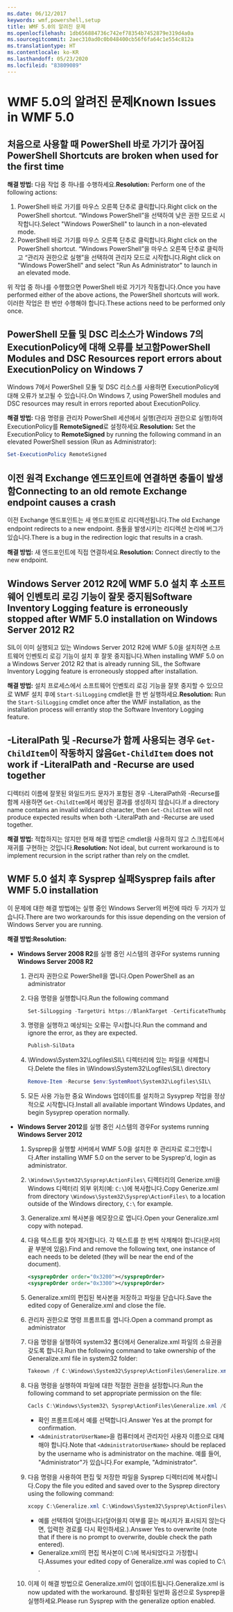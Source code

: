 ```yaml
---
ms.date: 06/12/2017
keywords: wmf,powershell,setup
title: WMF 5.0의 알려진 문제
ms.openlocfilehash: 1db656884736c742ef78354b7452879e319d4a0a
ms.sourcegitcommit: 2aec310ad0c0b048400cb56f6fa64c1e554c812a
ms.translationtype: HT
ms.contentlocale: ko-KR
ms.lasthandoff: 05/23/2020
ms.locfileid: "83809089"
---
```

# <a name="known-issues-in-wmf-50"></a><span data-ttu-id="49313-103">WMF 5.0의 알려진 문제</span><span class="sxs-lookup"><span data-stu-id="49313-103">Known Issues in WMF 5.0</span></span>

## <a name="powershell-shortcuts-are-broken-when-used-for-the-first-time"></a><span data-ttu-id="49313-104">처음으로 사용할 때 PowerShell 바로 가기가 끊어짐</span><span class="sxs-lookup"><span data-stu-id="49313-104">PowerShell Shortcuts are broken when used for the first time</span></span>

<span data-ttu-id="49313-105">**해결 방법:** 다음 작업 중 하나를 수행하세요.</span><span class="sxs-lookup"><span data-stu-id="49313-105">**Resolution:** Perform one of the following actions:</span></span>

1. <span data-ttu-id="49313-106">PowerShell 바로 가기를 마우스 오른쪽 단추로 클릭합니다.</span><span class="sxs-lookup"><span data-stu-id="49313-106">Right click on the PowerShell shortcut.</span></span> <span data-ttu-id="49313-107">“Windows PowerShell”을 선택하여 낮은 권한 모드로 시작합니다.</span><span class="sxs-lookup"><span data-stu-id="49313-107">Select "Windows PowerShell" to launch in a non-elevated mode.</span></span>
2. <span data-ttu-id="49313-108">PowerShell 바로 가기를 마우스 오른쪽 단추로 클릭합니다.</span><span class="sxs-lookup"><span data-stu-id="49313-108">Right click on the PowerShell shortcut.</span></span> <span data-ttu-id="49313-109">“Windows PowerShell”을 마우스 오른쪽 단추로 클릭하고 “관리자 권한으로 실행”을 선택하여 관리자 모드로 시작합니다.</span><span class="sxs-lookup"><span data-stu-id="49313-109">Right click on "Windows PowerShell" and select "Run As Administrator" to launch in an elevated mode.</span></span>

<span data-ttu-id="49313-110">위 작업 중 하나를 수행했으면 PowerShell 바로 가기가 작동합니다.</span><span class="sxs-lookup"><span data-stu-id="49313-110">Once you have performed either of the above actions, the PowerShell shortcuts will work.</span></span> <span data-ttu-id="49313-111">이러한 작업은 한 번만 수행해야 합니다.</span><span class="sxs-lookup"><span data-stu-id="49313-111">These actions need to be performed only once.</span></span>

## <a name="powershell-modules-and-dsc-resources-report-errors-about-executionpolicy-on-windows-7"></a><span data-ttu-id="49313-112">PowerShell 모듈 및 DSC 리소스가 Windows 7의 ExecutionPolicy에 대해 오류를 보고함</span><span class="sxs-lookup"><span data-stu-id="49313-112">PowerShell Modules and DSC Resources report errors about ExecutionPolicy on Windows 7</span></span>

<span data-ttu-id="49313-113">Windows 7에서 PowerShell 모듈 및 DSC 리소스를 사용하면 ExecutionPolicy에 대해 오류가 보고될 수 있습니다.</span><span class="sxs-lookup"><span data-stu-id="49313-113">On Windows 7, using PowerShell modules and DSC resources may result in errors reported about ExecutionPolicy.</span></span>

<span data-ttu-id="49313-114">**해결 방법:** 다음 명령을 관리자 PowerShell 세션에서 실행(관리자 권한으로 실행)하여 ExecutionPolicy를 **RemoteSigned**로 설정하세요.</span><span class="sxs-lookup"><span data-stu-id="49313-114">**Resolution:** Set the ExecutionPolicy to **RemoteSigned** by running the following command in an elevated PowerShell session (Run as Administrator):</span></span>

```powershell
Set-ExecutionPolicy RemoteSigned
```

## <a name="connecting-to-an-old-remote-exchange-endpoint-causes-a-crash"></a><span data-ttu-id="49313-115">이전 원격 Exchange 엔드포인트에 연결하면 충돌이 발생함</span><span class="sxs-lookup"><span data-stu-id="49313-115">Connecting to an old remote Exchange endpoint causes a crash</span></span>

<span data-ttu-id="49313-116">이전 Exchange 엔드포인트는 새 엔드포인트로 리디렉션됩니다.</span><span class="sxs-lookup"><span data-stu-id="49313-116">The old Exchange endpoint redirects to a new endpoint.</span></span> <span data-ttu-id="49313-117">충돌을 발생시키는 리디렉션 논리에 버그가 있습니다.</span><span class="sxs-lookup"><span data-stu-id="49313-117">There is a bug in the redirection logic that results in a crash.</span></span>

<span data-ttu-id="49313-118">**해결 방법:** 새 엔드포인트에 직접 연결하세요.</span><span class="sxs-lookup"><span data-stu-id="49313-118">**Resolution:** Connect directly to the new endpoint.</span></span>

## <a name="software-inventory-logging-feature-is-erroneously-stopped-after-wmf-50-installation-on-windows-server-2012-r2"></a><span data-ttu-id="49313-119">Windows Server 2012 R2에 WMF 5.0 설치 후 소프트웨어 인벤토리 로깅 기능이 잘못 중지됨</span><span class="sxs-lookup"><span data-stu-id="49313-119">Software Inventory Logging feature is erroneously stopped after WMF 5.0 installation on Windows Server 2012 R2</span></span>

<span data-ttu-id="49313-120">SIL이 이미 실행되고 있는 Windows Server 2012 R2에 WMF 5.0을 설치하면 소프트웨어 인벤토리 로깅 기능이 설치 후 잘못 중지됩니다.</span><span class="sxs-lookup"><span data-stu-id="49313-120">When installing WMF 5.0 on a Windows Server 2012 R2 that is already running SIL, the Software Inventory Logging feature is erroneously stopped after installation.</span></span>

<span data-ttu-id="49313-121">**해결 방법:** 설치 프로세스에서 소프트웨어 인벤토리 로깅 기능을 잘못 중지할 수 있으므로 WMF 설치 후에 `Start-SilLogging` cmdlet을 한 번 실행하세요.</span><span class="sxs-lookup"><span data-stu-id="49313-121">**Resolution:** Run the `Start-SilLogging` cmdlet once after the WMF installation, as the installation process will errantly stop the Software Inventory Logging feature.</span></span>

## <a name="get-childitem-does-not-work-if--literalpath-and--recurse-are-used-together"></a><span data-ttu-id="49313-122">-LiteralPath 및 -Recurse가 함께 사용되는 경우 `Get-ChildItem`이 작동하지 않음</span><span class="sxs-lookup"><span data-stu-id="49313-122">`Get-ChildItem` does not work if -LiteralPath and -Recurse are used together</span></span>

<span data-ttu-id="49313-123">디렉터리 이름에 잘못된 와일드카드 문자가 포함된 경우 -LiteralPath와 -Recurse를 함께 사용하면 `Get-ChildItem`에서 예상된 결과를 생성하지 않습니다.</span><span class="sxs-lookup"><span data-stu-id="49313-123">If a directory name contains an invalid wildcard character, then `Get-ChildItem` will not produce expected results when both -LiteralPath and -Recurse are used together.</span></span>

<span data-ttu-id="49313-124">**해결 방법:** 적합하지는 않지만 현재 해결 방법은 cmdlet을 사용하지 않고 스크립트에서 재귀를 구현하는 것입니다.</span><span class="sxs-lookup"><span data-stu-id="49313-124">**Resolution:** Not ideal, but current workaround is to implement recursion in the script rather than rely on the cmdlet.</span></span>

## <a name="sysprep-fails-after-wmf-50-installation"></a><span data-ttu-id="49313-125">WMF 5.0 설치 후 Sysprep 실패</span><span class="sxs-lookup"><span data-stu-id="49313-125">Sysprep fails after WMF 5.0 installation</span></span>

<span data-ttu-id="49313-126">이 문제에 대한 해결 방법에는 실행 중인 Windows Server의 버전에 따라 두 가지가 있습니다.</span><span class="sxs-lookup"><span data-stu-id="49313-126">There are two workarounds for this issue depending on the version of Windows Server you are running.</span></span>

<span data-ttu-id="49313-127">**해결 방법:**</span><span class="sxs-lookup"><span data-stu-id="49313-127">**Resolution:**</span></span>

- <span data-ttu-id="49313-128">**Windows Server 2008 R2**를 실행 중인 시스템의 경우</span><span class="sxs-lookup"><span data-stu-id="49313-128">For systems running **Windows Server 2008 R2**</span></span>
  1. <span data-ttu-id="49313-129">관리자 권한으로 PowerShell을 엽니다.</span><span class="sxs-lookup"><span data-stu-id="49313-129">Open PowerShell as an administrator</span></span>
  2. <span data-ttu-id="49313-130">다음 명령을 실행합니다.</span><span class="sxs-lookup"><span data-stu-id="49313-130">Run the following command</span></span>

     ```powershell
     Set-SilLogging -TargetUri https://BlankTarget -CertificateThumbprint 0123456789
     ```

  3. <span data-ttu-id="49313-131">명령을 실행하고 예상되는 오류는 무시합니다.</span><span class="sxs-lookup"><span data-stu-id="49313-131">Run the command and ignore the error, as they are expected.</span></span>

     ```powershell
     Publish-SilData
     ```

  4. <span data-ttu-id="49313-132">\Windows\System32\Logfiles\SIL\ 디렉터리에 있는 파일을 삭제합니다.</span><span class="sxs-lookup"><span data-stu-id="49313-132">Delete the files in  \Windows\System32\Logfiles\SIL\ directory</span></span>

     ```powershell
     Remove-Item -Recurse $env:SystemRoot\System32\Logfiles\SIL\
     ```

  5. <span data-ttu-id="49313-133">모든 사용 가능한 중요 Windows 업데이트를 설치하고 Sysyprep 작업을 정상적으로 시작합니다.</span><span class="sxs-lookup"><span data-stu-id="49313-133">Install all available important Windows Updates, and begin Sysyprep operation normally.</span></span>

- <span data-ttu-id="49313-134">**Windows Server 2012**를 실행 중인 시스템의 경우</span><span class="sxs-lookup"><span data-stu-id="49313-134">For systems running **Windows Server 2012**</span></span>
  1. <span data-ttu-id="49313-135">Sysprep을 실행할 서버에서 WMF 5.0을 설치한 후 관리자로 로그인합니다.</span><span class="sxs-lookup"><span data-stu-id="49313-135">After installing WMF 5.0 on the server to be Sysprep'd, login as administrator.</span></span>
  2. <span data-ttu-id="49313-136">`\Windows\System32\Sysprep\ActionFiles\` 디렉터리의 Generize.xml을 Windows 디렉터리 외부 위치(예: `C:\`)에 복사합니다.</span><span class="sxs-lookup"><span data-stu-id="49313-136">Copy Generize.xml from directory `\Windows\System32\Sysprep\ActionFiles\` to a location outside of the Windows directory, `C:\` for example.</span></span>
  3. <span data-ttu-id="49313-137">Generalize.xml 복사본을 메모장으로 엽니다.</span><span class="sxs-lookup"><span data-stu-id="49313-137">Open your Generalize.xml copy with notepad.</span></span>
  4. <span data-ttu-id="49313-138">다음 텍스트를 찾아 제거합니다. 각 텍스트를 한 번씩 삭제해야 합니다(문서의 끝 부분에 있음).</span><span class="sxs-lookup"><span data-stu-id="49313-138">Find and remove the following text, one instance of each needs to be deleted (they will be near the end of the document).</span></span>

     ```xml
     <sysprepOrder order="0x3200"></sysprepOrder>
     <sysprepOrder order="0x3300"></sysprepOrder>
     ```

  5. <span data-ttu-id="49313-139">Generalize.xml의 편집된 복사본을 저장하고 파일을 닫습니다.</span><span class="sxs-lookup"><span data-stu-id="49313-139">Save the edited copy of Generalize.xml and close the file.</span></span>
  6. <span data-ttu-id="49313-140">관리자 권한으로 명령 프롬프트를 엽니다.</span><span class="sxs-lookup"><span data-stu-id="49313-140">Open a command prompt as administrator</span></span>
  7. <span data-ttu-id="49313-141">다음 명령을 실행하여 system32 폴더에서 Generalize.xml 파일의 소유권을 갖도록 합니다.</span><span class="sxs-lookup"><span data-stu-id="49313-141">Run the following command to take ownership of the Generalize.xml file in system32 folder:</span></span>

     ```powershell
     Takeown /f C:\Windows\System32\Sysprep\ActionFiles\Generalize.xml
     ```

  8. <span data-ttu-id="49313-142">다음 명령을 실행하여 파일에 대한 적절한 권한을 설정합니다.</span><span class="sxs-lookup"><span data-stu-id="49313-142">Run the following command to set appropriate permission on the file:</span></span>

     ```powershell
     Cacls C:\Windows\System32\ Sysprep\ActionFiles\Generalize.xml /G `<AdministratorUserName>`:F
     ```

     - <span data-ttu-id="49313-143">확인 프롬프트에서 예를 선택합니다.</span><span class="sxs-lookup"><span data-stu-id="49313-143">Answer Yes at the prompt for confirmation.</span></span>
     - <span data-ttu-id="49313-144">`<AdministratorUserName>`을 컴퓨터에서 관리자인 사용자 이름으로 대체해야 합니다.</span><span class="sxs-lookup"><span data-stu-id="49313-144">Note that `<AdministratorUserName>` should be replaced by the username who is administrator on the machine.</span></span> <span data-ttu-id="49313-145">예를 들어, "Administrator"가 있습니다.</span><span class="sxs-lookup"><span data-stu-id="49313-145">For example, "Administrator".</span></span>

  9. <span data-ttu-id="49313-146">다음 명령을 사용하여 편집 및 저장한 파일을 Sysprep 디렉터리에 복사합니다.</span><span class="sxs-lookup"><span data-stu-id="49313-146">Copy the file you edited and saved over to the Sysprep directory using the following command:</span></span>

     ```powershell
     xcopy C:\Generalize.xml C:\Windows\System32\Sysprep\ActionFiles\Generalize.xml
     ```

     - <span data-ttu-id="49313-147">예를 선택하여 덮어씁니다(덮어쓸지 여부를 묻는 메시지가 표시되지 않는다면, 입력한 경로를 다시 확인하세요.).</span><span class="sxs-lookup"><span data-stu-id="49313-147">Answer Yes to overwrite (note that if there is no prompt to overwrite, double check the path entered).</span></span>
     - <span data-ttu-id="49313-148">Generalize.xml의 편집 복사본이 C:\에 복사되었다고 가정합니다.</span><span class="sxs-lookup"><span data-stu-id="49313-148">Assumes your edited copy of Generalize.xml was copied to C:\ .</span></span>

  10. <span data-ttu-id="49313-149">이제 이 해결 방법으로 Generalize.xml이 업데이트됩니다.</span><span class="sxs-lookup"><span data-stu-id="49313-149">Generalize.xml is now updated with the workaround.</span></span> <span data-ttu-id="49313-150">활성화된 일반화 옵션으로 Sysprep을 실행하세요.</span><span class="sxs-lookup"><span data-stu-id="49313-150">Please run Sysprep with the generalize option enabled.</span></span>
